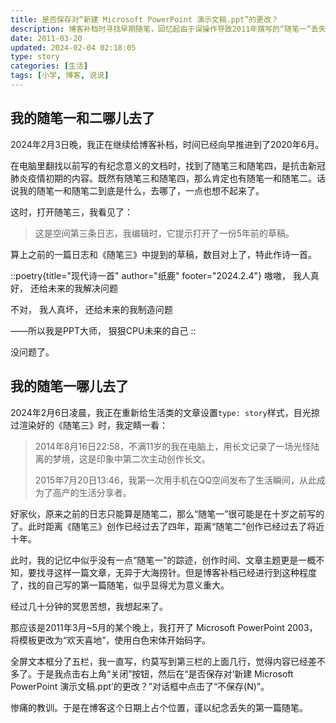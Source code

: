 ```yaml
---
title: 是否保存对“新建 Microsoft PowerPoint 演示文稿.ppt”的更改？
description: 博客补档时寻找早期随笔，回忆起由于误操作导致2011年撰写的“随笔一”丢失的故事。
date: 2011-03-20
updated: 2024-02-04 02:18:05
type: story
categories: [生活]
tags: [小学, 博客, 说说]
---
```


## 我的随笔一和二哪儿去了

2024年2月3日晚，我正在继续给博客补档，时间已经向早推进到了2020年6月。

在电脑里翻找以前写的有纪念意义的文档时，找到了随笔三和随笔四，是抗击新冠肺炎疫情初期的内容。既然有随笔三和随笔四，那么肯定也有随笔一和随笔二。话说我的随笔一和随笔二到底是什么，去哪了，一点也想不起来了。

这时，打开随笔三，我看见了：

> 这是空间第三条日志，我编辑时，它提示打开了一份5年前的草稿。

算上之前的一篇日志和《随笔三》中提到的草稿，数目对上了，特此作诗一首。

::poetry{title="现代诗一首" author="纸鹿" footer="2024.2.4"}
嗷嗷，
我人真好，
还给未来的我解决问题

不对，
我人真坏，
还给未来的我制造问题

——所以我是PPT大师，
狠狠CPU未来的自己
::

没问题了。

## 我的随笔一哪儿去了

2024年2月6日凌晨，我正在重新给生活类的文章设置`type: story`样式，目光掠过渲染好的《随笔三》时，我定睛一看：

> 2014年8月16日22:58，不满11岁的我在电脑上，用长文记录了一场光怪陆离的梦境，这是印象中第二次主动创作长文。
>
> 2015年7月20日13:46，我第一次用手机在QQ空间发布了生活瞬间，从此成为了高产的生活分享者。

好家伙，原来之前的日志只能算是随笔二，那么“随笔一”很可能是在十岁之前写的了。此时距离《随笔三》创作已经过去了四年，距离“随笔二”创作已经过去了将近十年。

此时，我的记忆中似乎没有一点“随笔一”的踪迹，创作时间、文章主题更是一概不知，要找寻这样一篇文章，无异于大海捞针。但是博客补档已经进行到这种程度了，找的自己写的第一篇随笔，似乎显得尤为意义重大。

经过几十分钟的冥思苦想，我想起来了。

那应该是2011年3月~5月的某个晚上，我打开了 Microsoft PowerPoint 2003，将模板更改为“欢天喜地”，使用白色宋体开始码字。

全屏文本框分了五栏，我一直写，约莫写到第三栏的上面几行，觉得内容已经差不多了。于是我点击右上角“关闭”按钮，然后在“是否保存对‘新建 Microsoft PowerPoint 演示文稿.ppt’的更改？”对话框中点击了“不保存(N)”。

惨痛的教训。于是在博客这个日期上占个位置，谨以纪念丢失的第一篇随笔。
